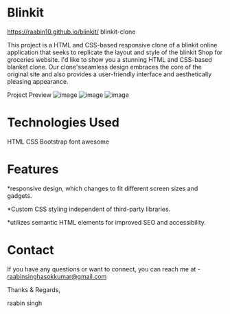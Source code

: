 # Blinkit
https://raabin10.github.io/blinkit/
blinkit-clone

This project is a HTML and CSS-based responsive clone of a blinkit online application that seeks to replicate the layout and style of the blinkit Shop for groceries website. 
I'd like to show you a stunning HTML and CSS-based blanket clone. Our clone'sseamless design embraces the core of the original site and also provides a user-friendly interface
and aesthetically pleasing appearance.

Project Preview
![image](https://github.com/raabin10/blinkit/assets/112077212/1682e6d1-1d75-4b1f-ae92-9d35499af45a)
![image](https://github.com/raabin10/blinkit/assets/112077212/7481189b-4462-41b0-954b-8c7bde895de8)
![image](https://github.com/raabin10/blinkit/assets/112077212/93793652-b850-46ea-bb99-400ddb5ed2bf)


# Technologies Used

HTML
CSS
Bootstrap
font awesome 


# Features

*responsive design, which changes to fit different screen sizes and gadgets.

*Custom CSS styling independent of third-party libraries.

*utilizes semantic HTML elements for improved SEO and accessibility.

# Contact

If you have any questions or want to connect, you can reach me at - raabinsinghasokkumar@gmail.com

Thanks & Regards,

raabin singh
